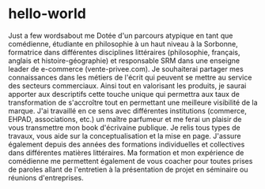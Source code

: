 # hello-world
Just a few wordsabout me
Dotée d'un parcours atypique en tant que comédienne, étudiante en philosophie à un haut niveau à la Sorbonne, formatrice dans différentes disciplines littéraires (philosophie, français, anglais et histoire-géographie) et responsable SRM dans une enseigne leader de e-commerce (vente-privee.com). Je souhaiterai partager mes connaissances dans les métiers de l'écrit qui peuvent se mettre au service des secteurs commerciaux. Ainsi tout en valorisant les produits, je saurai apporter aux descriptifs cette touche unique qui permettra aux taux de transformation de s'accroître tout en permettant une meilleure visibilité de la marque. 
J'ai travaillé en ce sens avec différentes institutions (commerce, EHPAD, associations, etc.) un maître parfumeur et me ferai un plaisir de vous transmettre mon book d'écrivaine publique.
Je relis tous types de travaux, vous aide sur la conceptualisation et la mise en page. 
J'assure également depuis des années des formations individuelles et collectives dans différentes matières littéraires. Ma formation et mon expérience de comédienne me permettent également de vous coacher pour toutes prises de paroles allant de l'entretien à la présentation de projet en séminaire ou réunions d'entreprises. 
